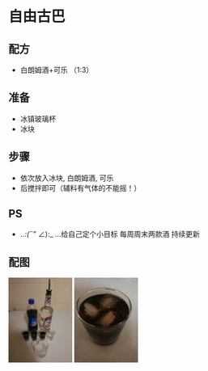 # 自由古巴

## 配方

* 白朗姆酒+可乐 （1:3）

## 准备

* 冰镇玻璃杯
* 冰块

## 步骤

* 依次放入冰块, 白朗姆酒, 可乐
* 后搅拌即可（辅料有气体的不能摇！）

## PS

* .._:(´_`” ∠):_ …给自己定个小目标 每周周末两款酒 持续更新

## 配图

<div style="inline-block">
<img src="1.jpeg" width=25%>
<img src="2.jpeg" width=25%>
</div>
